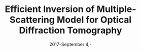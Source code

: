 ---
title: "Efficient Inversion of Multiple-Scattering Model for Optical Diffraction Tomography"
collection: publications
permalink: /publication/2017-September 4,-Efficient-Inversion-of-Multiple-Scattering-Model-for-Optical-Diffraction-Tomography
category: 'journal'
date: 2017-September 4,-
venue: 'Optics Express'
citation: ' E. Soubies,  Pham T.-a.,  M. Unser, &quot;Efficient Inversion of Multiple-Scattering Model for Optical Diffraction Tomography.&quot; <i>Optics Express</i>, 25, 8, 21786--21800, September 4, 2017.'
---
